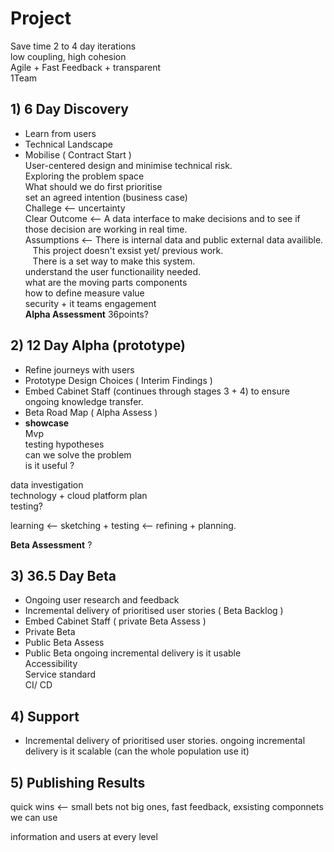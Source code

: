 # Project
Save time 2 to 4 day iterations <br>
low coupling, high cohesion <br>
Agile + Fast Feedback + transparent <br>
1Team <br>

## 1) 6 Day Discovery
+ Learn from users
+ Technical Landscape
+ Mobilise ( Contract Start ) <br>
User-centered design and minimise technical risk. <br>
Exploring the problem space <br>
What should we do first prioritise <br>
set an agreed intention (business case) <br>
Challege <-- uncertainty <br>
Clear Outcome <-- A data interface to make decisions and to see if those decision are working in real time. <br>
Assumptions <-- There is internal data and public external data availible. <br>
&nbsp;&nbsp; This project doesn't exsist yet/ previous work. <br>
&nbsp;&nbsp; There is a set way to make this system. <br>
understand the user functionaility needed. <br>
what are the moving parts components <br>
how to define measure value <br>
security + it teams engagement <br>
**Alpha Assessment** 36points?



## 2) 12 Day Alpha (prototype)
+ Refine journeys with users
+ Prototype Design Choices ( Interim Findings )
+ Embed Cabinet Staff (continues through stages 3 + 4) to ensure ongoing knowledge transfer.
+ Beta Road Map ( Alpha Assess )
+ **showcase** <br>
Mvp <br>
testing hypotheses <br>
can we solve the problem <br>
is it useful ? <br>

data investigation <br>
technology + cloud platform plan <br>
testing? <br>

learning <-- sketching + testing <-- refining + planning.

**Beta Assessment** ?



## 3) 36.5 Day Beta
+ Ongoing user research and feedback
+ Incremental delivery of prioritised user stories ( Beta Backlog )
+ Embed Cabinet Staff ( private Beta Assess )
+ Private Beta
+ Public Beta Assess
+ Public Beta
ongoing incremental delivery
is it usable <br>
Accessibility <br>
Service standard <br>
CI/ CD <br>

## 4) Support
+ Incremental delivery of prioritised user stories.
ongoing incremental delivery
is it scalable (can the whole population use it)<br>

## 5) Publishing Results




quick wins <-- small bets not big ones, fast feedback, exsisting componnets we can use <br>

information and users at every level <br>

